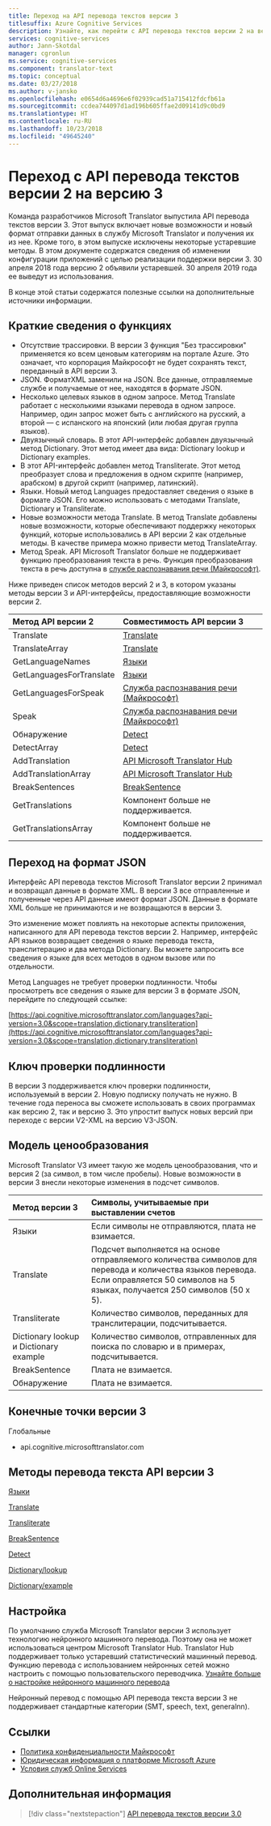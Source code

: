 ```yaml
---
title: Переход на API перевода текстов версии 3
titlesuffix: Azure Cognitive Services
description: Узнайте, как перейти с API перевода текстов версии 2 на версию 3.
services: cognitive-services
author: Jann-Skotdal
manager: cgronlun
ms.service: cognitive-services
ms.component: translator-text
ms.topic: conceptual
ms.date: 03/27/2018
ms.author: v-jansko
ms.openlocfilehash: e0654d6a4696e6f02939cad51a715412fdcfb61a
ms.sourcegitcommit: ccdea744097d1ad196b605ffae2d09141d9c0bd9
ms.translationtype: HT
ms.contentlocale: ru-RU
ms.lasthandoff: 10/23/2018
ms.locfileid: "49645240"
---
```

# <a name="translator-text-api-v2-to-v3-migration"></a>Переход с API перевода текстов версии 2 на версию 3

Команда разработчиков Microsoft Translator выпустила API перевода текстов версии 3. Этот выпуск включает новые возможности и новый формат отправки данных в службу Microsoft Translator и получения их из нее. Кроме того, в этом выпуске исключены некоторые устаревшие методы. В этом документе содержатся сведения об изменении конфигурации приложений с целью реализации поддержки версии 3. 30 апреля 2018 года версию 2 объявили устаревшей. 30 апреля 2019 года ее выведут из использования.

В конце этой статьи содержатся полезные ссылки на дополнительные источники информации.

## <a name="summary-of-features"></a>Краткие сведения о функциях

* Отсутствие трассировки. В версии 3 функция "Без трассировки" применяется ко всем ценовым категориям на портале Azure. Это означает, что корпорация Майкрософт не будет сохранять текст, переданный в API версии 3.
* JSON. ФорматXML заменили на JSON. Все данные, отправляемые службе и получаемые от нее, находятся в формате JSON.
* Несколько целевых языков в одном запросе. Метод Translate работает с несколькими языками перевода в одном запросе. Например, один запрос может быть с английского на русский, а второй — с испанского на японский (или любая другая группа языков).
* Двуязычный словарь. В этот API-интерфейс добавлен двуязычный метод Dictionary. Этот метод имеет два вида: Dictionary lookup и Dictionary examples.
* В этот API-интерфейс добавлен метод Transliterate. Этот метод преобразует слова и предложения в одном скрипте (например, арабском) в другой скрипт (например, латинский).
* Языки. Новый метод Languages предоставляет сведения о языке в формате JSON. Его можно использовать с методами Translate, Dictionary и Transliterate.
* Новые возможности метода Translate. В метод Translate добавлены новые возможности, которые обеспечивают поддержку некоторых функций, которые использовались в API версии 2 как отдельные методы. В качестве примера можно привести метод TranslateArray.
* Метод Speak. API Microsoft Translator больше не поддерживает функцию преобразования текста в речь. Функция преобразования текста в речь доступна в [службе распознавания речи (Майкрософт)](https://docs.microsoft.com/azure/cognitive-services/speech-service/text-to-speech).

Ниже приведен список методов версий 2 и 3, в котором указаны методы версии 3 и API-интерфейсы, предоставляющие возможности версии 2.

| Метод API версии 2   | Совместимость API версии 3 |
|:----------- |:-------------|
| Translate     | [Translate](reference/v3-0-translate.md)          |
| TranslateArray      | [Translate](reference/v3-0-translate.md)        |
| GetLanguageNames      | [Языки](reference/v3-0-languages.md)         |
| GetLanguagesForTranslate     | [Языки](reference/v3-0-languages.md)       |
| GetLanguagesForSpeak      | [Служба распознавания речи (Майкрософт)](https://docs.microsoft.com/azure/cognitive-services/speech-service/language-support#text-to-speech)         |
| Speak     | [Служба распознавания речи (Майкрософт)](https://docs.microsoft.com/azure/cognitive-services/speech-service/text-to-speech)          |
| Обнаружение     | [Detect](reference/v3-0-detect.md)         |
| DetectArray     | [Detect](reference/v3-0-detect.md)         |
| AddTranslation     | [API Microsoft Translator Hub](https://hub.microsofttranslator.com/Help/Download/Microsoft%20Translator%20Hub%20API%20Guide.pdf)         |
| AddTranslationArray    | [API Microsoft Translator Hub](https://hub.microsofttranslator.com/Help/Download/Microsoft%20Translator%20Hub%20API%20Guide.pdf)          |
| BreakSentences      | [BreakSentence](reference/v3-0-break-sentence.md)       |
| GetTranslations      | Компонент больше не поддерживается.         |
| GetTranslationsArray      | Компонент больше не поддерживается.         |

## <a name="move-to-json-format"></a>Переход на формат JSON

Интерфейс API перевода текстов Microsoft Translator версии 2 принимал и возвращал данные в формате XML. В версии 3 все отправленные и полученные через API данные имеют формат JSON. Данные в формате XML больше не принимаются и не возвращаются в версии 3.

Это изменение может повлиять на некоторые аспекты приложения, написанного для API перевода текстов версии 2. Например, интерфейс API языков возвращает сведения о языке перевода текста, транслитерацию и два метода Dictionary. Вы можете запросить все сведения о языке для всех методов в одном вызове или по отдельности.

Метод Languages не требует проверки подлинности. Чтобы просмотреть все сведения о языке для версии 3 в формате JSON, перейдите по следующей ссылке:

[https://api.cognitive.microsofttranslator.com/languages?api-version=3.0&scope=translation,dictionary,transliteration](https://api.cognitive.microsofttranslator.com/languages?api-version=3.0&scope=translation,dictionary,transliteration)

## <a name="authentication-key"></a>Ключ проверки подлинности

В версии 3 поддерживается ключ проверки подлинности, используемый в версии 2. Новую подписку получать не нужно. В течение года переноса вы сможете использовать в своих программах как версию 2, так и версию 3. Это упростит выпуск новых версий при переходе с версии V2-XML на версию V3-JSON.

## <a name="pricing-model"></a>Модель ценообразования

Microsoft Translator V3 имеет такую же модель ценообразования, что и версия 2 (за символ, в том числе пробелы). Новые возможности в версии 3 внесли некоторые изменения в подсчет символов.

| Метод версии 3   | Символы, учитываемые при выставлении счетов |
|:----------- |:-------------|
| Языки     | Если символы не отправляются, плата не взимается.          |
| Translate     | Подсчет выполняется на основе отправляемого количества символов для перевода и количества языков перевода. Если оправляется 50 символов на 5 языках, получается 250 символов (50 x 5).           |
| Transliterate     | Количество символов, переданных для транслитерации, подсчитывается.         |
| Dictionary lookup и Dictionary example     | Количество символов, отправленных для поиска по словарю и в примерах, подсчитывается.         |
| BreakSentence     | Плата не взимается.       |
| Обнаружение     | Плата не взимается.      |

## <a name="v3-end-points"></a>Конечные точки версии 3

Глобальные

* api.cognitive.microsofttranslator.com


## <a name="v3-api-text-translations-methods"></a>Методы перевода текста API версии 3

[Языки](reference/v3-0-languages.md)

[Translate](reference/v3-0-translate.md)

[Transliterate](reference/v3-0-transliterate.md)

[BreakSentence](reference/v3-0-break-sentence.md)

[Detect](reference/v3-0-detect.md)

[Dictionary/lookup](reference/v3-0-dictionary-lookup.md)

[Dictionary/example](reference/v3-0-dictionary-examples.md)

## <a name="customization"></a>Настройка

По умолчанию служба Microsoft Translator версии 3 использует технологию нейронного машинного перевода. Поэтому она не может использоваться центром Microsoft Translator Hub. Translator Hub поддерживает только устаревший статистический машинный перевод. Функцию перевода с использованием нейронных сетей можно настроить с помощью пользовательского переводчика. [Узнайте больше о настройке нейронного машинного перевода](customization.md)

Нейронный перевод с помощью API перевода текста версии 3 не поддерживает стандартные категории (SMT, speech, text, generalnn).


## <a name="links"></a>Ссылки

* [Политика конфиденциальности Майкрософт](https://privacy.microsoft.com/privacystatement)
* [Юридическая информация о платформе Microsoft Azure](https://azure.microsoft.com/support/legal)
* [Условия служб Online Services](http://www.microsoftvolumelicensing.com/DocumentSearch.aspx?Mode=3&DocumentTypeId=31)

## <a name="next-steps"></a>Дополнительная информация

> [!div class="nextstepaction"]
> [API перевода текстов версии 3.0](reference/v3-0-reference.md)
